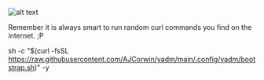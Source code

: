 ![alt text](https://media1.giphy.com/media/xTiIzJSKB4l7xTouE8/giphy.gif)

Remember it is always smart to run random curl commands you find on the internet. ;P

sh -c "$(curl -fsSL https://raw.githubusercontent.com/AJCorwin/yadm/main/.config/yadm/bootstrap.sh)" -y
